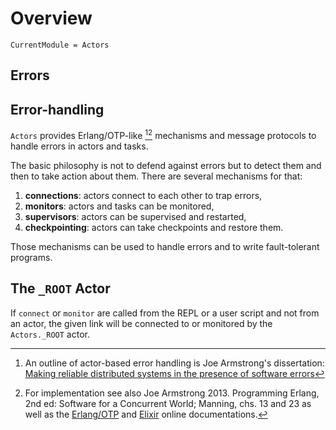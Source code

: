 # Overview

```@meta
CurrentModule = Actors
```

## Errors

## Error-handling

`Actors` provides Erlang/OTP-like [^1][^2] mechanisms and message protocols to handle errors in actors and tasks.

The basic philosophy is not to defend against errors but to detect them and then to take action about them. There are several mechanisms for that: 

1. **connections**: actors connect to each other to trap errors,
2. **monitors**: actors and tasks can be monitored,
3. **supervisors**: actors can be supervised and restarted,
4. **checkpointing**: actors can take checkpoints and restore them.

Those mechanisms can be used to handle errors and to write fault-tolerant programs.

## The `_ROOT` Actor

If `connect` or `monitor` are called from the REPL or a user script and not from an actor, the given link will be connected to or monitored by the `Actors._ROOT` actor.

[^1]: An outline of actor-based error handling is Joe Armstrong's dissertation: [Making reliable distributed systems in the presence of software errors](https://erlang.org/download/armstrong_thesis_2003.pdf)
[^2]: For implementation see also Joe Armstrong 2013. Programming Erlang, 2nd ed: Software for a Concurrent World; Manning, chs. 13 and 23 as well as the [Erlang/OTP](https://www.erlang.org/docs) and [Elixir](https://elixir-lang.org/docs.html) online documentations.
